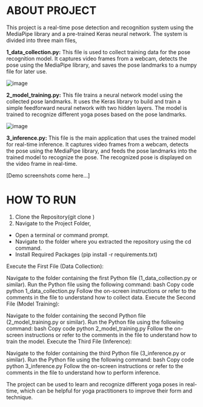 # ABOUT PROJECT

This project is a real-time pose detection and recognition system using the MediaPipe library and a pre-trained Keras neural network. 
The system is divided into three main files,

**1_data_collection.py:** This file is used to collect training data for the pose recognition model. It captures video frames from a webcam, detects the pose using the MediaPipe library, and saves the pose landmarks to a numpy file for later use.

![image](https://github.com/tiny-tachyon/INFIDATA/assets/144261872/7de163d8-f71d-4055-822d-d1a710b915fd)


**2_model_training.py:** This file trains a neural network model using the collected pose landmarks. It uses the Keras library to build and train a simple feedforward neural network with two hidden layers. The model is trained to recognize different yoga poses based on the pose landmarks.

![image](https://github.com/tiny-tachyon/INFIDATA/assets/144261872/00d7cde5-3551-4d0f-b3c6-6d5f61b51a00)


**3_inference.py:** This file is the main application that uses the trained model for real-time inference. It captures video frames from a webcam, detects the pose using the MediaPipe library, and feeds the pose landmarks into the trained model to recognize the pose. The recognized pose is displayed on the video frame in real-time.

[Demo screenshots come here...]

# HOW TO RUN

1. Clone the Repository(git clone )
2. Navigate to the Project Folder,

* Open a terminal or command prompt.
* Navigate to the folder where you extracted the repository using the cd command.
* Install Required Packages (pip install -r requirements.txt)

Execute the First File (Data Collection):

Navigate to the folder containing the first Python file (1_data_collection.py or similar).
Run the Python file using the following command:
bash
Copy code
python 1_data_collection.py
Follow the on-screen instructions or refer to the comments in the file to understand how to collect data.
Execute the Second File (Model Training):

Navigate to the folder containing the second Python file (2_model_training.py or similar).
Run the Python file using the following command:
bash
Copy code
python 2_model_training.py
Follow the on-screen instructions or refer to the comments in the file to understand how to train the model.
Execute the Third File (Inference):

Navigate to the folder containing the third Python file (3_inference.py or similar).
Run the Python file using the following command:
bash
Copy code
python 3_inference.py
Follow the on-screen instructions or refer to the comments in the file to understand how to perform inference.

The project can be used to learn and recognize different yoga poses in real-time, which can be helpful for yoga practitioners to improve their form and technique.
